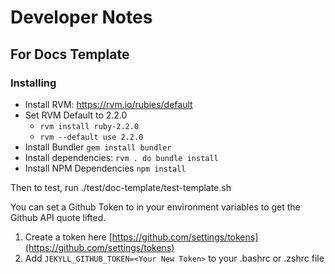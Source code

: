 # Developer Notes

## For Docs Template

### Installing

- Install RVM: https://rvm.io/rubies/default
- Set RVM Default to 2.2.0
    - `rvm install ruby-2.2.0`
    - `rvm --default use 2.2.0`
- Install Bundler `gem install bundler`
- Install dependencies: `rvm . do bundle install`
- Install NPM Dependencies `npm install`

Then to test, run ./test/doc-template/test-template.sh

You can set a Github Token to in your environment variables to get the Github
API quote lifted.
1. Create a token here [https://github.com/settings/tokens](https://github.com/settings/tokens)
1. Add `JEKYLL_GITHUB_TOKEN=<Your New Token>` to your .bashrc or .zshrc file
